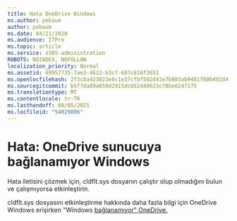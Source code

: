 ```yaml
---
title: Hata OneDrive Windows
ms.author: pebaum
author: pebaum
ms.date: 04/21/2020
ms.audience: ITPro
ms.topic: article
ms.service: o365-administration
ROBOTS: NOINDEX, NOFOLLOW
localization_priority: Normal
ms.assetid: 69957735-7ae3-4622-b3cf-607c816f3651
ms.openlocfilehash: 2f3c8a423023e6c1e37cfbf502d41e7b883ab9481f60b492d4fc5f3bdc0b8619
ms.sourcegitcommit: b5f7da89a650d2915dc652449623c78be6247175
ms.translationtype: MT
ms.contentlocale: tr-TR
ms.lasthandoff: 08/05/2021
ms.locfileid: "54029896"
---
```

# <a name="error-onedrive-cannot-connect-to-windows"></a>Hata: OneDrive sunucuya bağlanamıyor Windows

Hata iletisini çözmek için, cldflt.sys dosyanın çalıştır olup olmadığını bulun ve çalışmıyorsa etkinleştirin. 
  
cldflt.sys dosyasını etkinleştirme hakkında daha fazla bilgi için OneDrive Windows erişirken "Windows [bağlanamıyor" OneDrive.](https://go.microsoft.com/fwlink/?Linkid=2031032)
  

